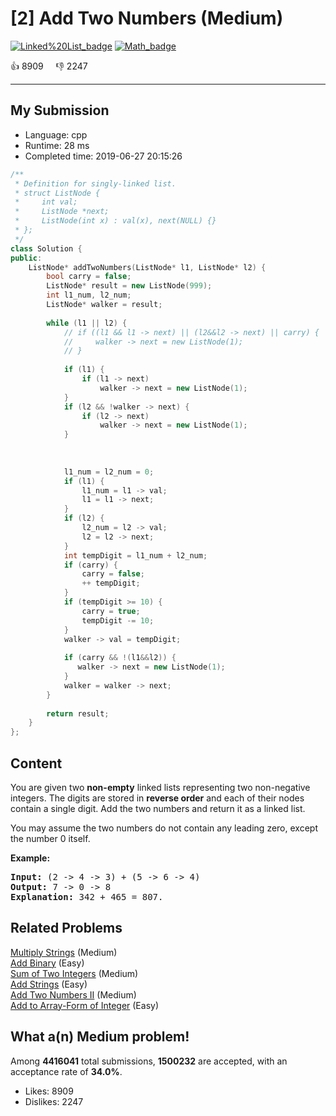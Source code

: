 # [2] Add Two Numbers (Medium)

[![Linked%20List_badge](https://img.shields.io/badge/topic-Linked%20List-green.svg)](https://leetcode.com/problems/add-two-numbers/)  [![Math_badge](https://img.shields.io/badge/topic-Math-green.svg)](https://leetcode.com/problems/add-two-numbers/) 

:+1: 8909 &nbsp; &nbsp; :thumbsdown: 2247

---

## My Submission

- Language: cpp
- Runtime: 28 ms
- Completed time: 2019-06-27 20:15:26

```cpp
/**
 * Definition for singly-linked list.
 * struct ListNode {
 *     int val;
 *     ListNode *next;
 *     ListNode(int x) : val(x), next(NULL) {}
 * };
 */
class Solution {
public:
    ListNode* addTwoNumbers(ListNode* l1, ListNode* l2) {
        bool carry = false;
        ListNode* result = new ListNode(999);
        int l1_num, l2_num;
        ListNode* walker = result;
        
        while (l1 || l2) {
            // if ((l1 && l1 -> next) || (l2&&l2 -> next) || carry) {
            //     walker -> next = new ListNode(1);
            // }
            
            if (l1) {
                if (l1 -> next)
                    walker -> next = new ListNode(1);
            }
            if (l2 && !walker -> next) {
                if (l2 -> next)
                    walker -> next = new ListNode(1);
            }
            
                
            
            l1_num = l2_num = 0;
            if (l1) {
                l1_num = l1 -> val;
                l1 = l1 -> next;
            }
            if (l2) {
                l2_num = l2 -> val;
                l2 = l2 -> next;
            }
            int tempDigit = l1_num + l2_num;
            if (carry) {
                carry = false;
                ++ tempDigit;
            }
            if (tempDigit >= 10) {
                carry = true;
                tempDigit -= 10;
            }
            walker -> val = tempDigit;
            
            if (carry && !(l1&&l2)) {
               walker -> next = new ListNode(1);
            }
            walker = walker -> next;
        }
       
        return result;
    }
};
```

## Content
<p>You are given two <b>non-empty</b> linked lists representing two non-negative integers. The digits are stored in <b>reverse order</b> and each of their nodes contain a single digit. Add the two numbers and return it as a linked list.</p>

<p>You may assume the two numbers do not contain any leading zero, except the number 0 itself.</p>

<p><b>Example:</b></p>

<pre>
<b>Input:</b> (2 -&gt; 4 -&gt; 3) + (5 -&gt; 6 -&gt; 4)
<b>Output:</b> 7 -&gt; 0 -&gt; 8
<b>Explanation:</b> 342 + 465 = 807.
</pre>


## Related Problems
[Multiply Strings](https://leetcode.com/problems/multiply-strings/) (Medium) <br>
[Add Binary](https://leetcode.com/problems/add-binary/) (Easy) <br>
[Sum of Two Integers](https://leetcode.com/problems/sum-of-two-integers/) (Medium) <br>
[Add Strings](https://leetcode.com/problems/add-strings/) (Easy) <br>
[Add Two Numbers II](https://leetcode.com/problems/add-two-numbers-ii/) (Medium) <br>
[Add to Array-Form of Integer](https://leetcode.com/problems/add-to-array-form-of-integer/) (Easy) <br>

## What a(n) Medium problem!
Among **4416041** total submissions, **1500232** are accepted, with an acceptance rate of **34.0%**. <br>

- Likes: 8909
- Dislikes: 2247

